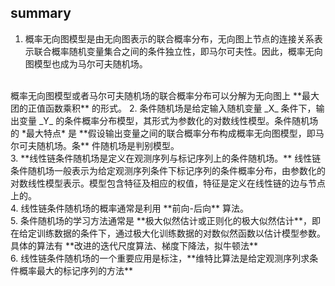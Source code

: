 ## summary
1. 概率无向图模型是由无向图表示的联合概率分布，无向图上节点的连接关系表示联合概率随机变量集合之间的条件独立性，即马尔可夫性。因此，概率无向图模型也成为马尔可夫随机场。
<br />
概率无向图模型或者马尔可夫随机场的联合概率分布可以分解为无向图上 **最大团的正值函数乘积** 的形式。
2. 条件随机场是给定输入随机变量 _X_ 条件下，输出变量 _Y_ 的条件概率分布模型，其形式为参数化的对数线性模型。条件随机场的 *最大特点* 是 **假设输出变量之间的联合概率分布构成概率无向图模型，即马尔可夫随机场。条** 件随机场是判别模型。
<br />
3. **线性链条件随机场是定义在观测序列与标记序列上的条件随机场。** 线性链条件随机场一般表示为给定观测序列条件下标记序列的条件概率分布，由参数化的对数线性模型表示。模型包含特征及相应的权值，特征是定义在线性链的边与节点上的。
<br />
4. 线性链条件随机场的概率通常是利用 **前向-后向** 算法。
<br />
5. 条件随机场的学习方法通常是 **极大似然估计或正则化的极大似然估计**，即在给定训练数据的条件下，通过极大化训练数据的对数似然函数以估计模型参数。具体的算法有 **改进的迭代尺度算法、梯度下降法，拟牛顿法**
<br />
6. 线性链条件随机场的一个重要应用是标注，**维特比算法是给定观测序列求条件概率最大的标记序列的方法**